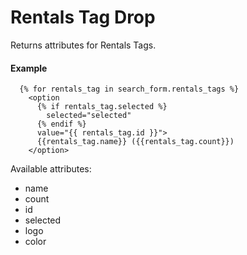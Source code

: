 # Rentals Tag Drop

Returns attributes for Rentals Tags.

#### Example

~~~ liquid
  {% for rentals_tag in search_form.rentals_tags %}
    <option
      {% if rentals_tag.selected %}
        selected="selected"
      {% endif %}
      value="{{ rentals_tag.id }}">
      {{rentals_tag.name}} ({{rentals_tag.count}})
    </option>
~~~

Available attributes:

* name
* count
* id
* selected
* logo
* color
